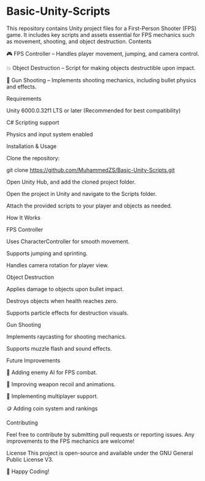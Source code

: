 # Basic-Unity-Scripts
This repository contains Unity project files for a First-Person Shooter (FPS) game. It includes key scripts and assets essential for FPS mechanics such as movement, shooting, and object destruction.
Contents

🎮 FPS Controller – Handles player movement, jumping, and camera control.

💥 Object Destruction – Script for making objects destructible upon impact.

🔫 Gun Shooting – Implements shooting mechanics, including bullet physics and effects.


Requirements

Unity 6000.0.32f1 LTS or later (Recommended for best compatibility)

C# Scripting support

Physics and input system enabled

Installation & Usage

Clone the repository:

git clone https://github.com/MuhammedZS/Basic-Unity-Scripts.git

Open Unity Hub, and add the cloned project folder.

Open the project in Unity and navigate to the Scripts folder.

Attach the provided scripts to your player and objects as needed.


How It Works


FPS Controller

Uses CharacterController for smooth movement.

Supports jumping and sprinting.

Handles camera rotation for player view.


Object Destruction

Applies damage to objects upon bullet impact.

Destroys objects when health reaches zero.

Supports particle effects for destruction visuals.


Gun Shooting

Implements raycasting for shooting mechanics.

Supports muzzle flash and sound effects.


Future Improvements

🔄 Adding enemy AI for FPS combat.

🚀 Improving weapon recoil and animations.

🎯 Implementing multiplayer support.

🪙 Adding coin system and rankings


Contributing

Feel free to contribute by submitting pull requests or reporting issues. Any improvements to the FPS mechanics are welcome!

License
This project is open-source and available under the GNU General Public License V3.

🚀 Happy Coding!
